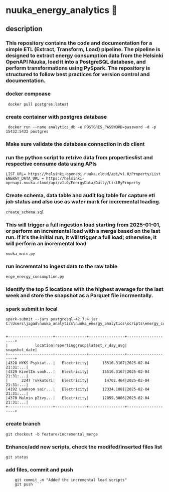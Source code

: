 # nuuka_energy_analytics 🚀

## description

### This repository contains the code and documentation for a simple ETL (Extract, Transform, Load) pipeline. The pipeline is designed to extract energy consumption data from the Helsinki OpenAPI Nuuka, load it into a PostgreSQL database, and perform transformations using PySpark. The repository is structured to follow best practices for version control and documentation.

### docker compoase
``` docker pull postgres:latest```

### create container with postgres database
``` docker run --name analytics_db -e POSTGRES_PASSWORD=password -d -p 15432:5432 postgres```

### Make sure validate the database connection in db client

### run the python script to retrive data from propertieslist and respective consume data using APIs

``` 
LIST_URL= https://helsinki-openapi.nuuka.cloud/api/v1.0/Property/List
ENERGY_DATA_URL = https://helsinki-openapi.nuuka.cloud/api/v1.0/EnergyData/Daily/ListByProperty
```

### Create schema, data table and audit log table for capture etl job status and also use as water mark for incremental loading.
```create_schema.sql ```

### This will trigger a full ingestion load starting from 2025-01-01, or perform an incremental load with a merge based on the last run. If it’s the initial run, it will trigger a full load; otherwise, it will perform an incremental load 
```
nuuka_main.py
```
### run incremntal to ingest data to the raw table

```
erge_energy_consumption.py
```
### Identify the top 5 locations with the highest average for the last week and store the snapshot as a Parquet file incrmentally.
### spark submit in local

``` 
spark-submit --jars postgresql-42.7.4.jar C:\Users\jagad\nuuka_analytics\nuuka_energy_analytics\scripts\energy_consume_snapshot.py


+--------------------+--------------+----------------+--------------------+
|            location|reportinggroup|latest_7_day_avg|       snapshot_date|
+--------------------+--------------+----------------+--------------------+
|4328 HYKS Psykiat...|   Electricity|      15516.3167|2025-02-04 21:31:...|
|4329 KivelΣn vanh...|   Electricity|      15516.3167|2025-02-04 21:31:...|
|      2247 Tukkutori|   Electricity|       14702.464|2025-02-04 21:31:...|
|4192 Laakson sair...|   Electricity|      12334.1081|2025-02-04 21:31:...|
|4370 Malmin pΣivy...|   Electricity|      12059.3806|2025-02-04 21:31:...|
+--------------------+--------------+----------------+--------------------+
```

### create branch
``` git checkout -b feature/incremental_merge ```
### Enhance/add new scripts, check the modifed/inserted files list
``` git status ```
### add files, commit and push
``` git add .
    git commit -m "Added the incremental load scripts" 
    git push ```


